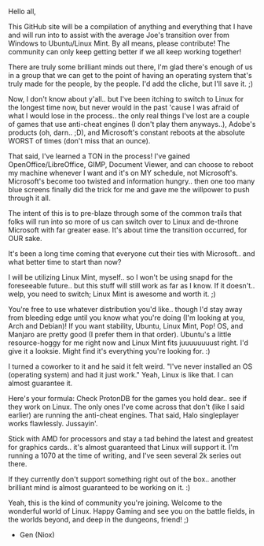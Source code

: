 Hello all,


This GitHub site will be a compilation of anything and everything that I have and will run into to assist with
the average Joe's transition over from Windows to Ubuntu/Linux Mint. By all means, please contribute!
The community can only keep getting better if we all keep working together!

There are truly some brilliant minds out there, I'm glad there's enough of us in a group that we can
get to the point of having an operating system that's truly made for the people, by the people.
I'd add the cliche, but I'll save it. ;)

Now, I don't know about y'all.. but I've been itching to switch to Linux for the longest time now, but never would
in the past 'cause I was afraid of what I would lose in the process.. the only real things I've lost are
a couple of games that use anti-cheat engines (I don't play them anyways..), Adobe's products (oh, darn.. ;D),
and Microsoft's constant reboots at the absolute WORST of times (don't miss that an ounce).

That said, I've learned a TON in the process! I've gained OpenOffice/LibreOffice, GIMP, Document Viewer,
and can choose to reboot my machine whenever I want and it's on MY schedule, not Microsoft's.
Microsoft's become too twisted and information hungry.. then one too many blue screens finally did the trick
for me and gave me the willpower to push through it all.

The intent of this is to pre-blaze through some of the common trails that folks will run into so more of us can switch over to Linux and de-throne Microsoft with far greater ease.
It's about time the transition occurred, for OUR sake.

It's been a long time coming that everyone cut their ties with Microsoft.. and what better time to start than now?

I will be utilizing Linux Mint, myself.. so I won't be using snapd for the foreseeable future.. but this stuff will still work as far as I know. If it doesn't.. welp, you need to switch; Linux Mint is awesome and worth it. ;)

You're free to use whatever distribution you'd like.. though I'd stay away from bleeding edge until you know what you're doing (I'm looking at you, Arch and Debian)! If you want stability, Ubuntu, Linux Mint, Pop! OS, and Manjaro are pretty good (I prefer them in that order). Ubuntu's a little resource-hoggy for me right now and Linux Mint fits
juuuuuuuust right. I'd give it a looksie. Might find it's everything you're looking for. :)

I turned a coworker to it and he said it felt weird.
"I've never installed an OS (operating system) and had it just work."
Yeah, Linux is like that. I can almost guarantee it.

Here's your formula:
Check ProtonDB for the games you hold dear.. see if they work on Linux. The only ones I've come across that don't (like I said earlier) are running the anti-cheat engines. That said, Halo singleplayer works flawlessly. Jussayin'.

Stick with AMD for processors and stay a tad behind the latest and greatest for graphics cards..
it's almost guaranteed that Linux will support it. I'm running a 1070 at the time of writing, and I've seen several 2k series out there.

If they currently don't support something right out of the box.. another brilliant mind is almost guaranteed to be working on it. :)



Yeah, this is the kind of community you're joining. Welcome to the wonderful world of Linux.
Happy Gaming and see you on the battle fields, in the worlds beyond, and deep in the dungeons, friend! ;)
- Gen (Niox)
